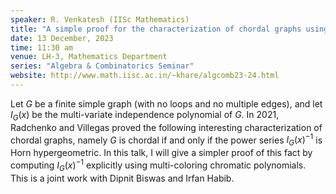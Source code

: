 ```yaml
---
speaker: R. Venkatesh (IISc Mathematics)
title: "A simple proof for the characterization of chordal graphs using Horn hypergeometric series"
date: 13 December, 2023
time: 11:30 am
venue: LH-3, Mathematics Department
series: "Algebra & Combinatorics Seminar"
website: http://www.math.iisc.ac.in/~khare/algcomb23-24.html
---
```


Let $G$ be a finite simple graph (with no loops and no multiple edges), and let $I_G(x)$ be the
multi-variate independence polynomial of $G$. In 2021, Radchenko and Villegas proved the following
interesting characterization of chordal graphs, namely $G$ is chordal if and only if the power
series $I_G(x)^{-1}$ is Horn hypergeometric. In this talk, I will give a simpler proof of this
fact by computing $I_G(x)^{-1}$ explicitly using multi-coloring chromatic polynomials. This is a
joint work with Dipnit Biswas and Irfan Habib.
